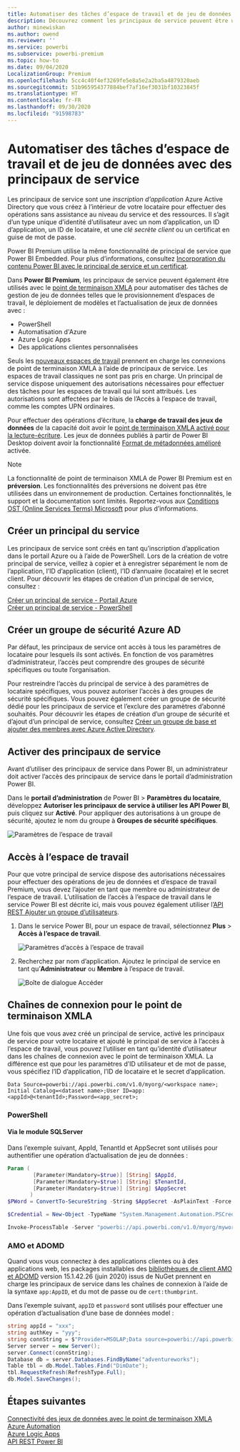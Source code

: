 ```yaml
---
title: Automatiser des tâches d’espace de travail et de jeu de données Power BI Premium avec des principaux de service | Microsoft Docs
description: Découvrez comment les principaux de service peuvent être utilisés pour automatiser les tâches de gestion d’espace de travail et de jeu de données Power BI Premium.
author: minewiskan
ms.author: owend
ms.reviewer: ''
ms.service: powerbi
ms.subservice: powerbi-premium
ms.topic: how-to
ms.date: 09/04/2020
LocalizationGroup: Premium
ms.openlocfilehash: 5cc4c40f4ef3269fe5e8a5e2a2ba5a4879320aeb
ms.sourcegitcommit: 51b965954377884bef7af16ef3031bf10323845f
ms.translationtype: HT
ms.contentlocale: fr-FR
ms.lasthandoff: 09/30/2020
ms.locfileid: "91598783"
---
```

# <a name="automate-premium-workspace-and-dataset-tasks-with-service-principals"></a>Automatiser des tâches d’espace de travail et de jeu de données avec des principaux de service

Les principaux de service sont une *inscription d’application* Azure Active Directory que vous créez à l’intérieur de votre locataire pour effectuer des opérations sans assistance au niveau du service et des ressources. Il s’agit d’un type unique d’identité d’utilisateur avec un nom d’application, un ID d’application, un ID de locataire, et une *clé secrète client* ou un certificat en guise de mot de passe.

Power BI Premium utilise la même fonctionnalité de principal de service que Power BI Embedded. Pour plus d’informations, consultez [Incorporation du contenu Power BI avec le principal de service et un certificat](../developer/embedded/embed-service-principal.md).

Dans **Power BI Premium**, les principaux de service peuvent également être utilisés avec le [point de terminaison XMLA](service-premium-connect-tools.md) pour automatiser des tâches de gestion de jeu de données telles que le provisionnement d’espaces de travail, le déploiement de modèles et l’actualisation de jeux de données avec :

- PowerShell
- Automatisation d'Azure
- Azure Logic Apps
- Des applications clientes personnalisées

Seuls les [nouveaux espaces de travail](../collaborate-share/service-new-workspaces.md) prennent en charge les connexions de point de terminaison XMLA à l’aide de principaux de service. Les espaces de travail classiques ne sont pas pris en charge. Un principal de service dispose uniquement des autorisations nécessaires pour effectuer des tâches pour les espaces de travail qui lui sont attribués. Les autorisations sont affectées par le biais de l’Accès à l’espace de travail, comme les comptes UPN ordinaires.

Pour effectuer des opérations d’écriture, la **charge de travail des jeux de données** de la capacité doit avoir le [point de terminaison XMLA activé pour la lecture-écriture](service-premium-connect-tools.md#enable-xmla-read-write). Les jeux de données publiés à partir de Power BI Desktop doivent avoir la fonctionnalité [Format de métadonnées amélioré](../connect-data/desktop-enhanced-dataset-metadata.md) activée.

> [!NOTE]
> La fonctionnalité de point de terminaison XMLA de Power BI Premium est en **préversion**. Les fonctionnalités des préversions ne doivent pas être utilisées dans un environnement de production. Certaines fonctionnalités, le support et la documentation sont limités.  Reportez-vous aux [Conditions OST (Online Services Terms) Microsoft](https://www.microsoft.com/licensing/product-licensing/products?rtc=1) pour plus d’informations.

## <a name="create-a-service-principal"></a>Créer un principal du service

Les principaux de service sont créés en tant qu’inscription d’application dans le portail Azure ou à l’aide de PowerShell. Lors de la création de votre principal de service, veillez à copier et à enregistrer séparément le nom de l’application, l’ID d’application (client), l’ID d’annuaire (locataire) et le secret client. Pour découvrir les étapes de création d’un principal de service, consultez :

[Créer un principal de service - Portail Azure](/azure/active-directory/develop/howto-create-service-principal-portal)   
[Créer un principal de service - PowerShell](/azure/active-directory/develop/howto-authenticate-service-principal-powershell)

## <a name="create-an-azure-ad-security-group"></a>Créer un groupe de sécurité Azure AD

Par défaut, les principaux de service ont accès à tous les paramètres de locataire pour lesquels ils sont activés. En fonction de vos paramètres d’administrateur, l’accès peut comprendre des groupes de sécurité spécifiques ou toute l’organisation.

Pour restreindre l’accès du principal de service à des paramètres de locataire spécifiques, vous pouvez autoriser l’accès à des groupes de sécurité spécifiques. Vous pouvez également créer un groupe de sécurité dédié pour les principaux de service et l’exclure des paramètres d’abonné souhaités. Pour découvrir les étapes de création d’un groupe de sécurité et d’ajout d’un principal de service, consultez [Créer un groupe de base et ajouter des membres avec Azure Active Directory](/azure/active-directory/fundamentals/active-directory-groups-create-azure-portal).

## <a name="enable-service-principals"></a>Activer des principaux de service

Avant d’utiliser des principaux de service dans Power BI, un administrateur doit activer l’accès des principaux de service dans le portail d’administration Power BI.

Dans le **portail d’administration** de Power BI > **Paramètres du locataire**, développez **Autoriser les principaux de service à utiliser les API Power BI**, puis cliquez sur **Activé**. Pour appliquer des autorisations à un groupe de sécurité, ajoutez le nom du groupe à **Groupes de sécurité spécifiques**.

![Paramètres de l’espace de travail](media/service-premium-service-principal/admin-portal.png)

## <a name="workspace-access"></a>Accès à l’espace de travail

Pour que votre principal de service dispose des autorisations nécessaires pour effectuer des opérations de jeu de données et d’espace de travail Premium, vous devez l’ajouter en tant que membre ou administrateur de l’espace de travail. L’utilisation de l’accès à l’espace de travail dans le service Power BI est décrite ici, mais vous pouvez également utiliser l’[API REST Ajouter un groupe d’utilisateurs](/rest/api/power-bi/groups/addgroupuser).

1. Dans le service Power BI, pour un espace de travail, sélectionnez **Plus** > **Accès à l’espace de travail**.

    ![Paramètres d’accès à l’espace de travail](media/service-premium-service-principal/workspace-access.png)

2. Recherchez par nom d’application. Ajoutez le principal de service en tant qu’**Administrateur** ou **Membre** à l’espace de travail.

    ![Boîte de dialogue Accéder](media/service-premium-service-principal/add-service-principal-in-the-UI.png)

## <a name="connection-strings-for-the-xmla-endpoint"></a>Chaînes de connexion pour le point de terminaison XMLA

Une fois que vous avez créé un principal de service, activé les principaux de service pour votre locataire et ajouté le principal de service à l’accès à l’espace de travail, vous pouvez l’utiliser en tant qu’identité d’utilisateur dans les chaînes de connexion avec le point de terminaison XMLA. La différence est que pour les paramètres d’ID utilisateur et de mot de passe, vous spécifiez l’ID d’application, l’ID de locataire et le secret d’application.

`Data Source=powerbi://api.powerbi.com/v1.0/myorg/<workspace name>; Initial Catalog=<dataset name>;User ID=app:<appId>@<tenantId>;Password=<app_secret>;`

### <a name="powershell"></a>PowerShell

#### <a name="using-sqlserver-module"></a>Via le module SQLServer

Dans l’exemple suivant, AppId, TenantId et AppSecret sont utilisés pour authentifier une opération d’actualisation de jeu de données :

```powershell
Param (
        [Parameter(Mandatory=$true)] [String] $AppId,
        [Parameter(Mandatory=$true)] [String] $TenantId,
        [Parameter(Mandatory=$true)] [String] $AppSecret
       )
$PWord = ConvertTo-SecureString -String $AppSecret -AsPlainText -Force

$Credential = New-Object -TypeName "System.Management.Automation.PSCredential" -ArgumentList $AppId, $PWord

Invoke-ProcessTable -Server "powerbi://api.powerbi.com/v1.0/myorg/myworkspace" -TableName "mytable" -DatabaseName "mydataset" -RefreshType "Full" -ServicePrincipal -ApplicationId $AppId -TenantId $TenantId -Credential $Credential
```

### <a name="amo-and-adomd"></a>AMO et ADOMD

Quand vous vous connectez à des applications clientes ou à des applications web, les packages installables des [bibliothèques de client AMO et ADOMD](/azure/analysis-services/analysis-services-data-providers) version 15.1.42.26 (juin 2020) issus de NuGet prennent en charge les principaux de service dans les chaînes de connexion à l’aide de la syntaxe `app:AppID`, et du mot de passe ou de `cert:thumbprint`.

Dans l’exemple suivant, `appID` et `password` sont utilisés pour effectuer une opération d’actualisation d’une base de données model :

```csharp
string appId = "xxx";
string authKey = "yyy";
string connString = $"Provider=MSOLAP;Data source=powerbi://api.powerbi.com/v1.0/<tenant>/<workspacename>;Initial catalog=<datasetname>;User ID=app:{appId};Password={authKey};";
Server server = new Server();
server.Connect(connString);
Database db = server.Databases.FindByName("adventureworks");
Table tbl = db.Model.Tables.Find("DimDate");
tbl.RequestRefresh(RefreshType.Full);
db.Model.SaveChanges();
```

## <a name="next-steps"></a>Étapes suivantes

[Connectivité des jeux de données avec le point de terminaison XMLA](service-premium-connect-tools.md)  
[Azure Automation](/azure/automation)  
[Azure Logic Apps](/azure/logic-apps/)  
[API REST Power BI](/rest/api/power-bi/)